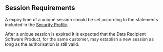 ## Session Requirements
A expiry time of a unique session should be set according to the statements included in the [Security Profile](#security-profile).

After a unique session is expired it is expected that the Data Recipient Software Product, for the same customer, may establish a new session as long as the authorisation is still valid.

